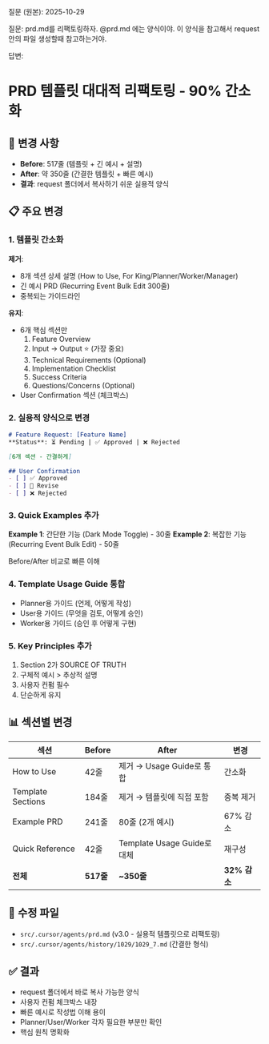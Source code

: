 질문 (원본):
2025-10-29

질문: prd.md를 리팩토링하자. @prd.md 에는 양식이야. 이 양식을 참고해서 request안의 파일 생성할때 참고하는거야.

답변:

# PRD 템플릿 대대적 리팩토링 - 90% 간소화

## 🎯 변경 사항
- **Before**: 517줄 (템플릿 + 긴 예시 + 설명)
- **After**: 약 350줄 (간결한 템플릿 + 빠른 예시)
- **결과**: request 폴더에서 복사하기 쉬운 실용적 양식

## 📋 주요 변경

### 1. 템플릿 간소화
**제거**:
- 8개 섹션 상세 설명 (How to Use, For King/Planner/Worker/Manager)
- 긴 예시 PRD (Recurring Event Bulk Edit 300줄)
- 중복되는 가이드라인

**유지**:
- 6개 핵심 섹션만
  1. Feature Overview
  2. Input → Output ⭐ (가장 중요)
  3. Technical Requirements (Optional)
  4. Implementation Checklist
  5. Success Criteria
  6. Questions/Concerns (Optional)
- User Confirmation 섹션 (체크박스)

### 2. 실용적 양식으로 변경
```markdown
# Feature Request: [Feature Name]
**Status**: ⏳ Pending | ✅ Approved | ❌ Rejected

[6개 섹션 - 간결하게]

## User Confirmation
- [ ] ✅ Approved
- [ ] 🔄 Revise
- [ ] ❌ Rejected
```

### 3. Quick Examples 추가
**Example 1**: 간단한 기능 (Dark Mode Toggle) - 30줄
**Example 2**: 복잡한 기능 (Recurring Event Bulk Edit) - 50줄

Before/After 비교로 빠른 이해

### 4. Template Usage Guide 통합
- Planner용 가이드 (언제, 어떻게 작성)
- User용 가이드 (무엇을 검토, 어떻게 승인)
- Worker용 가이드 (승인 후 어떻게 구현)

### 5. Key Principles 추가
1. Section 2가 SOURCE OF TRUTH
2. 구체적 예시 > 추상적 설명
3. 사용자 컨펌 필수
4. 단순하게 유지

## 📊 섹션별 변경

| 섹션 | Before | After | 변경 |
|------|--------|-------|------|
| How to Use | 42줄 | 제거 → Usage Guide로 통합 | 간소화 |
| Template Sections | 184줄 | 제거 → 템플릿에 직접 포함 | 중복 제거 |
| Example PRD | 241줄 | 80줄 (2개 예시) | 67% 감소 |
| Quick Reference | 42줄 | Template Usage Guide로 대체 | 재구성 |
| **전체** | **517줄** | **~350줄** | **32% 감소** |

## 📂 수정 파일
- `src/.cursor/agents/prd.md` (v3.0 - 실용적 템플릿으로 리팩토링)
- `src/.cursor/agents/history/1029/1029_7.md` (간결한 형식)

## ✅ 결과
- request 폴더에서 바로 복사 가능한 양식
- 사용자 컨펌 체크박스 내장
- 빠른 예시로 작성법 이해 용이
- Planner/User/Worker 각자 필요한 부분만 확인
- 핵심 원칙 명확화

